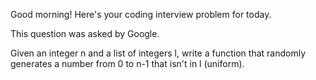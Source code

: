 Good morning! Here's your coding interview problem for today.

This question was asked by Google.

Given an integer n and a list of integers l, write a function that randomly generates a number from 0 to n-1 that isn't in l (uniform).
